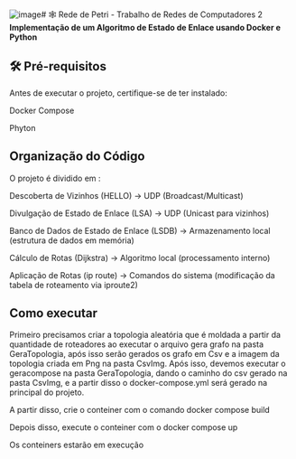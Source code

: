 ![image](https://github.com/user-attachments/assets/c038116d-47d5-41cf-8c50-adba903e7b65)# 🕸️ Rede de Petri - Trabalho de Redes de Computadores 2  
**Implementação de um Algoritmo de Estado de Enlace usando Docker e Python**  

## 🛠️ Pré-requisitos  
Antes de executar o projeto, certifique-se de ter instalado: 

Docker Compose 

Phyton 

## Organização do Código 

O projeto é dividido em :

Descoberta de Vizinhos (HELLO) → UDP (Broadcast/Multicast)

Divulgação de Estado de Enlace (LSA) → UDP (Unicast para vizinhos)

Banco de Dados de Estado de Enlace (LSDB) → Armazenamento local (estrutura de dados em memória)

Cálculo de Rotas (Dijkstra) → Algoritmo local (processamento interno)

Aplicação de Rotas (ip route) → Comandos do sistema (modificação da tabela de roteamento via iproute2)

## Como executar

Primeiro precisamos criar a topologia aleatória que é moldada a partir da quantidade de roteadores ao executar o arquivo gera grafo na pasta GeraTopologia, após isso serão gerados os grafo em Csv e a imagem da topologia criada em Png na pasta CsvImg. Após isso, devemos executar o geracompose na pasta GeraTopologia, dando o caminho do csv gerado na pasta CsvImg, e a partir disso o docker-compose.yml será gerado na principal do projeto.

A partir disso, crie o conteiner com o comando docker compose build

Depois disso, execute o conteiner com o docker compose up

Os conteiners estarão em execução



